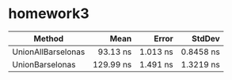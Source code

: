 # homework3
|             Method |      Mean |    Error |    StdDev |
|------------------- |----------:|---------:|----------:|
| UnionAllBarselonas |  93.13 ns | 1.013 ns | 0.8458 ns |
|    UnionBarselonas | 129.99 ns | 1.491 ns | 1.3219 ns |
